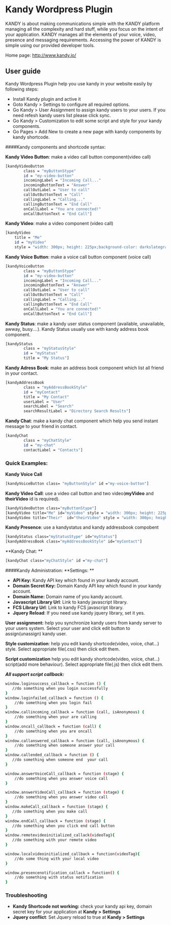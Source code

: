 # Kandy Wordpress Plugin
KANDY is about making communications simple with the KANDY platform managing all the complexity and hard stuff, while you focus on the intent of your application. KANDY manages all the elements of your voice, video, presence and messaging requirements. Accessing the power of KANDY is simple using our provided developer tools.

Home page: http://www.kandy.io/
## User guide
Kandy Wordpress Plugin help you use kandy in your website easily by following steps: 

  - Install Kandy plugin and active it
  - Goto Kandy > Settings to configure all required options.
  - Go Kandy > User Assignment to assign kandy users to your users. If you need refesh kandy users list please click sync.
  - Go Kandy > Customization to edit some script and style for your kandy components.
  - Go Pages > Add New to create a new page with kandy components by kandy shortcode.

####Kandy components and shortcode syntax:

**Kandy Video Button**: make a video call button component(video call)
```sh
[kandyVideoButton
        class = "myButtonStype"
        id = "my-video-button"
        incomingLabel = "Incoming Call..."
        incomingButtonText = "Answer"
        callOutLabel = "User to call"
        callOutButtonText = "Call"
        callingLabel = "Calling..."
        callingButtonText = "End Call"
        onCallLabel = "You are connected!"
        onCallButtonText = "End Call"]
```
**Kandy Video**: make a video component (video call)
```sh
[kandyVideo 
    title = "Me" 
    id = "myVideo" 
    style = "width: 300px; height: 225px;background-color: darkslategray;"]
  ```
  
  **Kandy Voice Button**: make a voice call button component (voice call)
```sh
[kandyVoiceButton
        class = "myButtonStype"
        id = "my-video-button"
        incomingLabel = "Incoming Call..."
        incomingButtonText = "Answer"
        callOutLabel = "User to call"
        callOutButtonText = "Call"
        callingLabel = "Calling..."
        callingButtonText = "End Call"
        onCallLabel = "You are connected!"
        onCallButtonText = "End Call"]
```
  
**Kandy Status**: make a kandy user status component (available, unavailable, awway, busy....). Kandy Status usually use with kandy address book component.
```sh
[kandyStatus
        class = "myStatusStyle"
        id = "myStatus"
        title = "My Status"]
  ```
**Kandy Adress Book**: make an address book component which list all friend in your contact.
```sh
[kandyAddressBook
        class = "myAddressBookStyle"
        id = "myContact"
        title = "My Contact"
        userLabel = "User"
        searchLabel = "Search"
        searchResultLabel = "Directory Search Results"]
  ```
  
**Kandy Chat**: make a kandy chat component which help you send instant message to your friend in contact.
```sh
[kandyChat
        class = "myChatStyle"
        id = "my-chat"
        contactLabel = "Contacts"]
  ```
  
### Quick Examples: 
**Kandy Voice Call**
```sh
[kandyVoiceButton class= "myButtonStyle" id ="my-voice-button"]
```
**Kandy Video Call**: use a video call button and two video(**myVideo** and **theirVideo** id is required).
   ```sh
[kandyVideoButton class="myButtonStype"]
[kandyVideo title="Me" id="myVideo" style = "width: 300px; height: 225px;background-color: darkslategray;"]
[kandyVideo title="Their"  id="theirVideo" style = "width: 300px; height: 225px;background-color: darkslategray;"]
```
**Kandy Presence**: use a kandystatus and kandy addressbook compobent
```sh
[kandyStatus class="myStatusStype" id="myStatus"]
[kandyAddressBook class="myAddressBookStyle" id="myContact"]
```

**Kandy Chat: **
```sh
[kandyChat class="myChatStyle" id ="my-chat"]
```
####Kandy Administration:
**Settings: ** 

- **API Key:** Kandy API key which found in your kandy account.
- **Domain Secret Key:** Domain Kandy API key which found in your kandy account.
- **Domain Name:** Domain name of you kandy account.
- **Javascript Library Url**: Link to kandy javascript library.
- **FCS Library Url**: Link to kandy FCS javascript library.
- **Jquery Reload**: If you need use kandy jquery library, set it yes.


**User assignment:**  help you synchronize kandy users from kandy server to your users system. Select your user and click edit button to assign(unassign) kandy user.

**Style customization**: help you edit kandy shortcode(video, voice, chat...) style. Select appropriate file(.css) then click edit them.

**Script customization** help you edit kandy shortcode(video, voice, chat...) script(add more behaviour). Select appropriate file(.js) then click edit them.

***All support script callback:***
```sh
window.loginsuccess_callback = function () {
   //do something when you login successfully
}
window.loginfailed_callback = function () {
    //do something when you login fail
}
window.callincoming_callback = function (call, isAnonymous) {
    //do something when your are calling
}
window.oncall_callback = function (call) {
    //do something when you are oncall
}
window.callanswered_callback = function (call, isAnonymous) {
    //do something when someone answer your call
}
window.callended_callback = function () {
   //do something when someone end  your call
}

window.answerVoiceCall_callback = function (stage) {
    //do something when you answer voice call
}

window.answerVideoCall_callback = function (stage) {
    //do something when you answer video call
}
window.makeCall_callback = function (stage) {
   //do something when you make call
}
window.endCall_callback = function (stage) {
   //do something when you click end call button
}
window.remotevideoinitialized_callack(videoTag){
   //do something with your remote video
}

window.localvideoinitialized_callback = function(videoTag){
    //do some thing with your local video
}

window.presencenotification_callack = function() {
    //do something with status notification
}
```

### Troubleshooting
- **Kandy Shortcode not working:** check your kandy api key, domain secret key for your application at **Kandy > Settings**
- **Jquery conflict**: Set Jquery reload to true at **Kandy > Settings**
